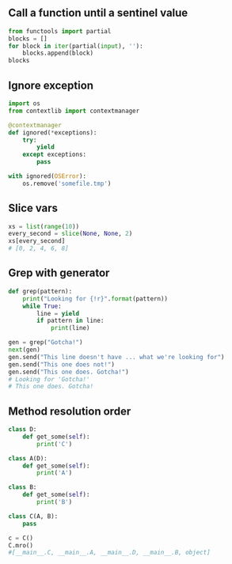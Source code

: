 ## Call a function until a sentinel value


```python
from functools import partial
blocks = []
for block in iter(partial(input), ''):
    blocks.append(block)
blocks
```

## Ignore exception
```python
import os
from contextlib import contextmanager

@contextmanager
def ignored(*exceptions):
    try:
        yield
    except exceptions:
        pass

with ignored(OSError):
    os.remove('somefile.tmp')
```


## Slice vars

```python
xs = list(range(10))
every_second = slice(None, None, 2)
xs[every_second]
# [0, 2, 4, 6, 8]
```

## Grep with generator

```python
def grep(pattern):
    print("Looking for {!r}".format(pattern))
    while True:
        line = yield
        if pattern in line:
            print(line)

gen = grep("Gotcha!")
next(gen)
gen.send("This line doesn't have ... what we're looking for")
gen.send("This one does not!")
gen.send("This one does. Gotcha!")
# Looking for 'Gotcha!'
# This one does. Gotcha!
```

## Method resolution order

```python
class D:
    def get_some(self):
        print('C')

class A(D):
    def get_some(self):
        print('A')

class B:
    def get_some(self):
        print('B')

class C(A, B):
    pass

c = C()
C.mro()
#[__main__.C, __main__.A, __main__.D, __main__.B, object]
```

